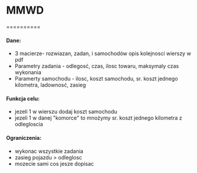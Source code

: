 # MMWD
==========
#### Dane:
  - 3 macierze- rozwiazan, zadan, i samochodów opis kolejnosci wierszy w pdf
  - Parametry zadania - odlegosć, czas, ilosc towaru, maksymaly czas wykonania
  - Paramerty samochodu - ilosc, koszt samochodu, sr. koszt jednego kilometra, ladownosć, zasieg

#### Funkcja celu:
  - jezeli 1 w wierszu dodaj koszt samochodu
  - jezeli 1 w danej "komorce" to mnożymy sr. koszt jednego kilometra z odlegloscia

#### Ograniczenia: 
  - wykonac wszystkie zadania
  - zasieg pojazdu > odleglosc
  - mozecie sami cos jesze dopisac
  
